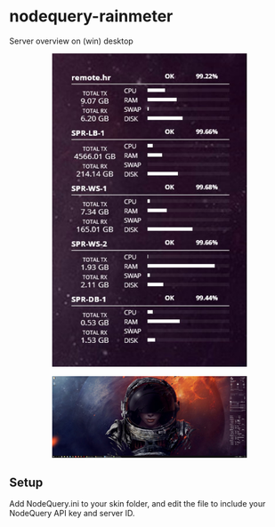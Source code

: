 # nodequery-rainmeter
Server overview on (win) desktop

<p align="center">
  <img src="/screenshot1.jpg" width="350"/>
</p>
<p align="center">
  <img src="/screenshot2.jpg" width="350"/>
</p>

## Setup

Add NodeQuery.ini to your skin folder, and edit the file to include your NodeQuery API key and server ID.
